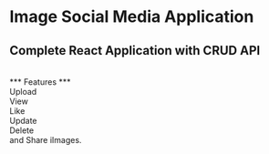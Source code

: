# Image Social Media Application

## Complete React Application with CRUD API

<br/>
*** Features ***
<br/>
Upload
<br/>
View
<br/>
Like
<br/>
Update
<br/>
Delete
<br/> and Share iImages.
